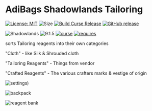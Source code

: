 # AdiBags Shadowlands Tailoring

[![License: MIT](https://img.shields.io/badge/License-MIT-yellow.svg)](https://opensource.org/licenses/MIT)
![Size](https://img.shields.io/github/repo-size/N6REJ/AdiBags_Shadowlands_Tailoring) 
[![Build Curse Release](https://github.com/N6REJ/AdiBags_Shadowlands_Tailoring/actions/workflows/action.yml/badge.svg)](https://github.com/N6REJ/AdiBags_Shadowlands_Tailoring/actions/workflows/action.yml) 
[![GitHub release](https://img.shields.io/github/release/N6REJ/AdiBags_Shadowlands_Tailoring.svg)](https://GitHub.com/N6REJ/AdiBags_Shadowlands_Tailoring/releases/)

![Shadowlands](https://img.shields.io/badge/Supports-Shadowlands-0B68D7)
![9.1.5](https://img.shields.io/badge/Ready_for-9.1.5-darkgreen)
[![curse](https://img.shields.io/badge/Curseforge_Project_ID:-446531-purple)](https://www.curseforge.com/wow/addons/adibags_shadowlands_Tailoring)
[![requires](https://img.shields.io/badge/Requires-AdiBags-brown)](https://www.curseforge.com/wow/addons/adibags)

sorts Tailoring reagents into their own categories

"Cloth" - like Silk & Shrouded cloth

"Tailoring Reagents" - Things from vendor

"Crafted Reagents" - The various crafters marks & vestige of origin

![settings](https://user-images.githubusercontent.com/1850089/139585471-e1c52878-0c36-494b-820c-d732315b60c5.png))

![backpack](https://user-images.githubusercontent.com/1850089/139585364-78377ed1-48e6-4c3a-89c6-785b5cf2dec9.png)

![reagent bank](https://user-images.githubusercontent.com/1850089/139585409-343b4d09-16c5-4d45-9eb8-b3b8ab2dfa70.png)
